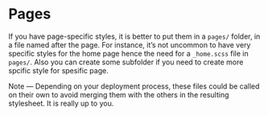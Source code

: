 # Pages

If you have page-specific styles, it is better to put them in a `pages/` folder, in a file named after the page. For instance, it’s not uncommon to have very specific styles for the home page hence the need for a `_home.scss` file in `pages/`. Also you can create some subfolder if you need to create more spcific style for spesific page.

Note — Depending on your deployment process, these files could be called on their own to avoid merging them with the others in the resulting stylesheet. It is really up to you.